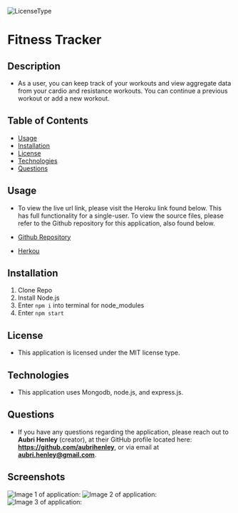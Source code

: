 ![LicenseType](https://img.shields.io/badge/License%3A%20-MIT-green)
  # Fitness Tracker
  
  ## Description
  
  * As a user, you can keep track of your workouts and view aggregate data from your cardio and resistance workouts. You can continue a previous workout or add a new workout.   
  
  ## Table of Contents
  
  * [Usage](#Usage)
  * [Installation](#Installation)
  * [License](#License)
  * [Technologies](#Technologies)
  * [Questions](#Questions)
  
  
  ## Usage

  * To view the live url link, please visit the Heroku link found below. This has full functionality for a single-user. To view the source files, please refer to the Github repository for this application, also found below. 

  * [Github Repository](https://github.com/aubrihenley/Fitness-Tracker)
  * [Herkou](https://rocky-everglades-83809.herokuapp.com/?id=6169e181daaa4f00169ba7da)

  ## Installation
  1. Clone Repo
  2. Install Node.js
  3. Enter `npm i` into terminal for node_modules
  4. Enter `npm start`
  
  ## License
  
  * This application is licensed under the MIT license type.
  
  ## Technologies
  
  * This application uses Mongodb, node.js, and express.js. 
  
  ## Questions
  * If you have any questions regarding the application, please reach out to **Aubri Henley** (creator), at their GitHub profile located here: **https://github.com/aubrihenley**, or via email at **aubri.henley@gmail.com**.

  ## Screenshots
  ![Image 1 of application:]()
  ![Image 2 of application:]()
  ![Image 3 of application:]()
  


